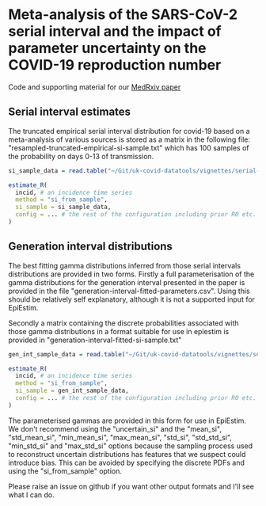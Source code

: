 # Meta-analysis of the SARS-CoV-2 serial interval and the impact of parameter uncertainty on the COVID-19 reproduction number 

Code and supporting material for our [MedRxiv paper](https://doi.org/10.1101/2020.11.17.20231548) 

## Serial interval estimates

The truncated empirical serial interval distribution for covid-19 based on a meta-analysis of various sources is stored as a matrix
in the following file: "resampled-truncated-empirical-si-sample.txt" which has 100 samples of the probability on days 0-13 of transmission.

```R
si_sample_data = read.table("~/Git/uk-covid-datatools/vignettes/serial-interval/resampled-truncated-empirical-si-sample.txt")

estimate_R(
  incid, # an incidence time series
  method = "si_from_sample",
  si_sample = si_sample_data,
  config = ... # the rest of the configuration including prior R0 etc.
)
```

## Generation interval distributions

The best fitting gamma distributions inferred from those serial intervals distributions are provided in two forms. Firstly
a full parameterisation of the gamma distributions for the generation interval presented in the paper is provided in the file "generation-interval-fitted-parameters.csv". 
Using this should be relatively self explanatory, although it is not a supported input for EpiEstim. 

Secondly a matrix containing the discrete probabilities associated with those gamma distributions in a format suitable for use in epiestim is
provided in "generation-interval-fitted-si-sample.txt"

```R
gen_int_sample_data = read.table("~/Git/uk-covid-datatools/vignettes/serial-interval/generation-interval-fitted-si-sample.txt")

estimate_R(
  incid, # an incidence time series
  method = "si_from_sample",
  si_sample = gen_int_sample_data,
  config = ... # the rest of the configuration including prior R0 etc.
)
```

The parameterised gammas are provided in this form for use in EpiEstim. We don't recommend using the "uncertain_si" and the "mean_si", "std_mean_si", "min_mean_si", 
"max_mean_si", "std_si", "std_std_si", "min_std_si" and "max_std_si" options because the sampling process used to reconstruct uncertain distributions
has features that we suspect could introduce bias. This can be avoided by specifying the discrete PDFs and using the "si_from_sample" option.

Please raise an issue on github if you want other output formats and I'll see what I can do.
